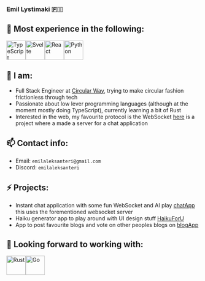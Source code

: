 ### Emil Lystimaki 🇫🇮

## 💪 Most experience in the following:
<div style="display: flex;">
  <img src="https://upload.wikimedia.org/wikipedia/commons/4/4c/Typescript_logo_2020.svg" alt="TypeScript" style="widht: 50px; height: 50px;" />
  <img src="https://upload.wikimedia.org/wikipedia/commons/1/1b/Svelte_Logo.svg" alt="Svelte" style="widht: 50px; height: 50px;" />  
  <img src="https://upload.wikimedia.org/wikipedia/commons/a/a7/React-icon.svg" alt="React" style="widht: 50px; height: 50px;" />  
  <img src="https://upload.wikimedia.org/wikipedia/commons/c/c3/Python-logo-notext.svg" alt="Python" style="widht: 50px; height: 50px;" /> 
</div>

## 🔭 I am:
- Full Stack Engineer at [Circular Way](https://circularway.com/), trying to make circular fashion frictionless through tech
- Passionate about low lever programming languages (although at the moment mostly doing TypeScript), currently learning a bit of Rust
- Interested in the web, my favourite protocol is the WebSocket [here](https://github.com/emilaleksanteri/myWsServer) is a project where a made a server for a chat application

## 📫 Contact info:
- Email: `emilaleksanteri@gmail.com`
- Discord: `emilaleksanteri`

## ⚡ Projects:
- Instant chat application with some fun WebSocket and AI play [chatApp](https://github.com/emilaleksanteri/chatApp) this uses the forementioned websocket server
- Haiku generator app to play around with UI design stuff [HaikuForU](https://github.com/emilaleksanteri/HaikuForU)
- App to post favourite blogs and vote on other peoples blogs on [blogApp](https://github.com/emilaleksanteri/BlogApp)

## 🌱 Looking forward to working with:
<div style="display: flex;">
  <img src="https://rustacean.net/assets/rustacean-orig-noshadow.svg" alt="Rust" style="widht: 50px; height: 50px;" />
  <img src="https://upload.wikimedia.org/wikipedia/commons/0/05/Go_Logo_Blue.svg" alt="Go" style="widht: 50px; height: 50px;" />  
</div>


<!--
**emilaleksanteri/emilaleksanteri** is a ✨ _special_ ✨ repository because its `README.md` (this file) appears on your GitHub profile.

Here are some ideas to get you started:

- 🔭 I’m currently working on ...
- 🌱 I’m currently learning ...
- 👯 I’m looking to collaborate on ...
- 🤔 I’m looking for help with ...
- 💬 Ask me about ...
- 📫 How to reach me: ...
- 😄 Pronouns: ...
- ⚡ Fun fact: ...
-->
